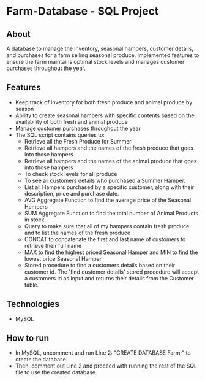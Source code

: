 # Farm-Database - SQL Project

## About 
A database to manage the inventory, seasonal hampers, customer details, and purchases for a farm selling seasonal produce. Implemented features to ensure the farm maintains optimal stock levels and manages customer purchases throughout the year.

## Features 
- Keep track of inventory for both fresh produce and animal produce by season
- Ability to create seasonal hampers with specific contents based on the availability of both fresh and animal produce
- Manage customer purchases throughout the year
- The SQL script contains queries to:
  - Retrieve all the Fresh Produce for Summer
  - Retrieve all hampers and the names of the fresh produce that goes into those hampers
  - Retrieve all hampers and the names of the animal produce that goes into those hampers
  - To check stock levels for all produce
  - To see all customers details who purchased a Summer Hamper.
  - List all Hampers purchased by a specific customer, along with their description, price and purchase date.
  - AVG Aggregate Function to find the average price of the Seasonal Hampers
  - SUM Aggregate Function to find the total number of Animal Products in stock
  - Query to make sure that all of my hampers contain fresh produce and to list the names of the fresh produce
  - CONCAT to concatenate the first and last name of customers to retrieve their full name
  - MAX to find the highest priced Seasonal Hamper and MIN to find the lowest price Seasonal Hamper
  - Stored procedure to find a customers details based on their customer id. The 'find customer details' stored procedure will accept a customers id as input and returns their details from the Customer table.

## Technologies
- MySQL

## How to run
- In MySQL, uncomment and run Line 2: "CREATE DATABASE Farm;" to create the database.
- Then, comment out Line 2 and proceed with running the rest of the SQL file to use the created database.
